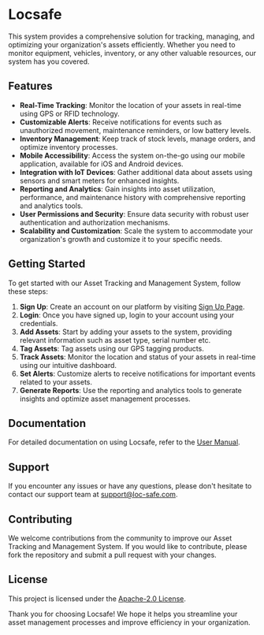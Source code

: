 # Locsafe

This system provides a comprehensive solution for tracking, managing, and optimizing your organization's assets efficiently. Whether you need to monitor equipment, vehicles, inventory, or any other valuable resources, our system has you covered.

## Features

- **Real-Time Tracking**: Monitor the location of your assets in real-time using GPS or RFID technology.
- **Customizable Alerts**: Receive notifications for events such as unauthorized movement, maintenance reminders, or low battery levels.
- **Inventory Management**: Keep track of stock levels, manage orders, and optimize inventory processes.
- **Mobile Accessibility**: Access the system on-the-go using our mobile application, available for iOS and Android devices.
- **Integration with IoT Devices**: Gather additional data about assets using sensors and smart meters for enhanced insights.
- **Reporting and Analytics**: Gain insights into asset utilization, performance, and maintenance history with comprehensive reporting and analytics tools.
- **User Permissions and Security**: Ensure data security with robust user authentication and authorization mechanisms.
- **Scalability and Customization**: Scale the system to accommodate your organization's growth and customize it to your specific needs.

## Getting Started

To get started with our Asset Tracking and Management System, follow these steps:

1. **Sign Up**: Create an account on our platform by visiting [Sign Up Page](https://www.loc-safe.com/register).
2. **Login**: Once you have signed up, login to your account using your credentials.
3. **Add Assets**: Start by adding your assets to the system, providing relevant information such as asset type, serial number etc.
4. **Tag Assets**: Tag assets using our GPS tagging products.
4. **Track Assets**: Monitor the location and status of your assets in real-time using our intuitive dashboard.
5. **Set Alerts**: Customize alerts to receive notifications for important events related to your assets.
6. **Generate Reports**: Use the reporting and analytics tools to generate insights and optimize asset management processes.

## Documentation

For detailed documentation on using Locsafe, refer to the [User Manual](https://www.loc-safe.com/docs).

## Support

If you encounter any issues or have any questions, please don't hesitate to contact our support team at [support@loc-safe.com](mailto:kadimak@loc-safe.com).

## Contributing

We welcome contributions from the community to improve our Asset Tracking and Management System. If you would like to contribute, please fork the repository and submit a pull request with your changes.

## License

This project is licensed under the [Apache-2.0 License](LICENSE).


Thank you for choosing Locsafe! We hope it helps you streamline your asset management processes and improve efficiency in your organization.


